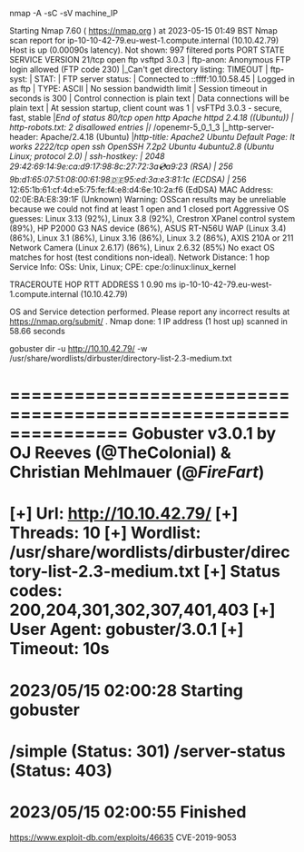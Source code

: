 nmap -A -sC -sV machine_IP

Starting Nmap 7.60 ( https://nmap.org ) at 2023-05-15 01:49 BST
Nmap scan report for ip-10-10-42-79.eu-west-1.compute.internal (10.10.42.79)
Host is up (0.00090s latency).
Not shown: 997 filtered ports
PORT     STATE SERVICE VERSION
21/tcp   open  ftp     vsftpd 3.0.3
| ftp-anon: Anonymous FTP login allowed (FTP code 230)
|_Can't get directory listing: TIMEOUT
| ftp-syst: 
|   STAT: 
| FTP server status:
|      Connected to ::ffff:10.10.58.45
|      Logged in as ftp
|      TYPE: ASCII
|      No session bandwidth limit
|      Session timeout in seconds is 300
|      Control connection is plain text
|      Data connections will be plain text
|      At session startup, client count was 1
|      vsFTPd 3.0.3 - secure, fast, stable
|_End of status
80/tcp   open  http    Apache httpd 2.4.18 ((Ubuntu))
| http-robots.txt: 2 disallowed entries 
|_/ /openemr-5_0_1_3 
|_http-server-header: Apache/2.4.18 (Ubuntu)
|_http-title: Apache2 Ubuntu Default Page: It works
2222/tcp open  ssh     OpenSSH 7.2p2 Ubuntu 4ubuntu2.8 (Ubuntu Linux; protocol 2.0)
| ssh-hostkey: 
|   2048 29:42:69:14:9e:ca:d9:17:98:8c:27:72:3a:cd:a9:23 (RSA)
|   256 9b:d1:65:07:51:08:00:61:98:de:95:ed:3a:e3:81:1c (ECDSA)
|_  256 12:65:1b:61:cf:4d:e5:75:fe:f4:e8:d4:6e:10:2a:f6 (EdDSA)
MAC Address: 02:0E:BA:E8:39:1F (Unknown)
Warning: OSScan results may be unreliable because we could not find at least 1 open and 1 closed port
Aggressive OS guesses: Linux 3.13 (92%), Linux 3.8 (92%), Crestron XPanel control system (89%), HP P2000 G3 NAS device (86%), ASUS RT-N56U WAP (Linux 3.4) (86%), Linux 3.1 (86%), Linux 3.16 (86%), Linux 3.2 (86%), AXIS 210A or 211 Network Camera (Linux 2.6.17) (86%), Linux 2.6.32 (85%)
No exact OS matches for host (test conditions non-ideal).
Network Distance: 1 hop
Service Info: OSs: Unix, Linux; CPE: cpe:/o:linux:linux_kernel

TRACEROUTE
HOP RTT     ADDRESS
1   0.90 ms ip-10-10-42-79.eu-west-1.compute.internal (10.10.42.79)

OS and Service detection performed. Please report any incorrect results at https://nmap.org/submit/ .
Nmap done: 1 IP address (1 host up) scanned in 58.66 seconds


gobuster dir -u http://10.10.42.79/ -w /usr/share/wordlists/dirbuster/directory-list-2.3-medium.txt

===============================================================
Gobuster v3.0.1
by OJ Reeves (@TheColonial) & Christian Mehlmauer (@_FireFart_)
===============================================================
[+] Url:            http://10.10.42.79/
[+] Threads:        10
[+] Wordlist:       /usr/share/wordlists/dirbuster/directory-list-2.3-medium.txt
[+] Status codes:   200,204,301,302,307,401,403
[+] User Agent:     gobuster/3.0.1
[+] Timeout:        10s
===============================================================
2023/05/15 02:00:28 Starting gobuster
===============================================================
/simple (Status: 301)
/server-status (Status: 403)
===============================================================
2023/05/15 02:00:55 Finished
===============================================================


https://www.exploit-db.com/exploits/46635
CVE-2019-9053

